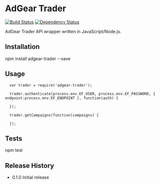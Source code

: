 AdGear Trader
=========
[![Build Status](https://travis-ci.org/cossette/adgear-trader.svg?branch=master)](https://travis-ci.org/cossette/adgear-trader)
[![Dependency Status](https://gemnasium.com/cossette/adgear-trader.svg)](https://gemnasium.com/cossette/adgear-trader)

AdGear Trader API wrapper written in JavaScript/Node.js.

## Installation

  npm install adgear-trader --save

## Usage
```
  var trader = require('adgear-trader');
  
  trader.authenticate(process.env.EF_USER, process.env.EF_PASSWORD, { endpoint:process.env.EF_ENDPOINT }, function(auth) {
    
  });
  
  trader.getCampaigns(function(campaigns) {
    
  });
```
## Tests

  npm test

## Release History

* 0.1.0 Initial release
